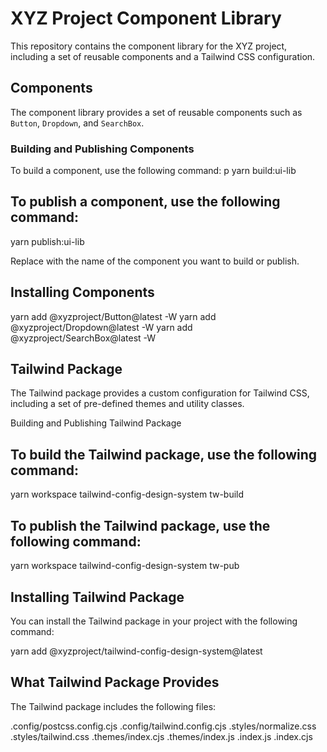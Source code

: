 # XYZ Project Component Library

This repository contains the component library for the XYZ project, including a set of reusable components and a Tailwind CSS configuration.

## Components

The component library provides a set of reusable components such as `Button`, `Dropdown`, and `SearchBox`.

### Building and Publishing Components

To build a component, use the following command:
p
yarn build:ui-lib <ComponentName> 

## To publish a component, use the following command:
yarn publish:ui-lib <ComponentName>

Replace <ComponentName> with the name of the component you want to build or publish.


## Installing Components
yarn add @xyzproject/Button@latest -W
yarn add @xyzproject/Dropdown@latest -W
yarn add @xyzproject/SearchBox@latest -W

## Tailwind Package
The Tailwind package provides a custom configuration for Tailwind CSS, including a set of pre-defined themes and utility classes.

Building and Publishing Tailwind Package

## To build the Tailwind package, use the following command:
 
yarn workspace tailwind-config-design-system tw-build

## To publish the Tailwind package, use the following command:

yarn workspace tailwind-config-design-system tw-pub


## Installing Tailwind Package
You can install the Tailwind package in your project with the following command:

yarn add @xyzproject/tailwind-config-design-system@latest


## What Tailwind Package Provides
The Tailwind package includes the following files:

.config/postcss.config.cjs
.config/tailwind.config.cjs
.styles/normalize.css
.styles/tailwind.css
.themes/index.cjs
.themes/index.js
.index.js
.index.cjs